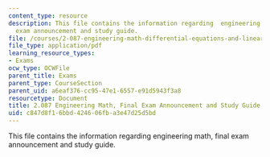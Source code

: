 ```yaml
---
content_type: resource
description: This file contains the information regarding  engineering math, final
  exam announcement and study guide.
file: /courses/2-087-engineering-math-differential-equations-and-linear-algebra-fall-2014/c847d8f16bbd424606fba3e47d25d5bd_MIT2_087F14_FinExAnnoStuGu.pdf
file_type: application/pdf
learning_resource_types:
- Exams
ocw_type: OCWFile
parent_title: Exams
parent_type: CourseSection
parent_uid: a6eaf376-cc95-47e1-6557-e91d5943f3a8
resourcetype: Document
title: 2.087 Engineering Math, Final Exam Announcement and Study Guide
uid: c847d8f1-6bbd-4246-06fb-a3e47d25d5bd
---
```

This file contains the information regarding  engineering math, final exam announcement and study guide.

